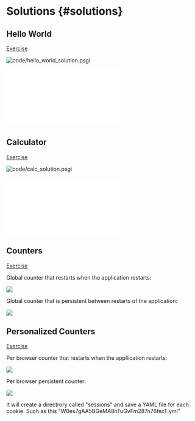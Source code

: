 # Solutions {#solutions} #

## Hello World

[Exercise](#exercise-hello-world)

![code/hello_world_solution.psgi](code/hello_world_solution.psgi)

![code/hello_world_solution.t](code/hello_world_solution.t)

## Calculator

[Exercise](#exercise-calculator)

![code/calc_solution.psgi](code/calc_solution.psgi)


![code/calc_solution.t](code/calc_solution.t)

## Counters

[Exercise](#exercise-counters)

Global counter that restarts when the application restarts:

![](code/count_till_restart.psgi)

Global counter that is persistent between restarts of the application:

![](code/count_persistent.psgi)


## Personalized Counters

[Exercise](#exercise-counters-with-session)

Per browser counter that restarts when the appllication restarts:

![](code/count_session_till_restart.psgi)

Per browser persistent counter:

![](code/count_session_persistent.psgi)

It will create a directrory called "sessions" and save a YAML file for each cookie. Such as this "W0es7gAA5BGeMA8hTuGvFm287n76fexT.yml"

